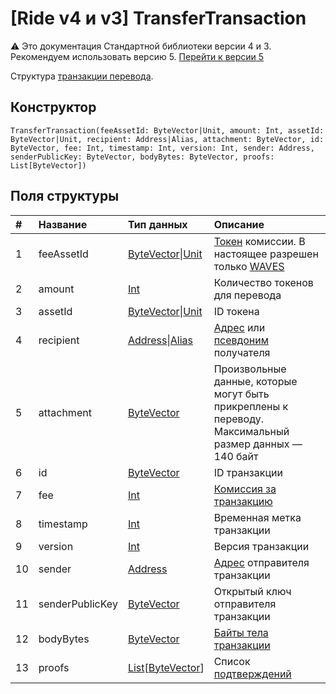 # [Ride v4 и v3] TransferTransaction

:warning: Это документация Стандартной библиотеки версии 4 и 3. Рекомендуем использовать версию 5. [Перейти к&nbsp;версии&nbsp;5](/ru/ride/structures/transaction-structures/transfer-transaction)

Структура [транзакции перевода](/ru/blockchain/transaction-type/transfer-transaction).

## Конструктор

``` ride
TransferTransaction(feeAssetId: ByteVector|Unit, amount: Int, assetId: ByteVector|Unit, recipient: Address|Alias, attachment: ByteVector, id: ByteVector, fee: Int, timestamp: Int, version: Int, sender: Address, senderPublicKey: ByteVector, bodyBytes: ByteVector, proofs: List[ByteVector])
```

## Поля структуры

| # | Название | Тип данных | Описание |
| :--- | :--- | :--- | :--- |
| 1 | feeAssetId | [ByteVector](/ru/ride/v4/data-types/byte-vector)&#124;[Unit](/ru/ride/v4/data-types/unit) | [Токен](/ru/blockchain/token/) комиссии. В настоящее разрешен только [WAVES](/ru/blockchain/token/waves) |
| 2 | amount | [Int](/ru/ride/v4/data-types/int) | Количество токенов для перевода |
| 3 | assetId | [ByteVector](/ru/ride/v4/data-types/byte-vector)&#124;[Unit](/ru/ride/v4/data-types/unit) | ID токена |
| 4 | recipient | [Address](/ru/ride/v4/structures/common-structures/address)&#124;[Alias](/ru/ride/v4/structures/common-structures/alias) | [Адрес](/ru/blockchain/account/address) или [псевдоним](/ru/blockchain/account/alias) получателя |
| 5 | attachment | [ByteVector](/en/ride/v4/data-types/byte-vector) | Произвольные данные, которые могут быть прикреплены к переводу.<br>Максимальный размер данных — 140 байт |
| 6 | id | [ByteVector](/ru/ride/v4/data-types/byte-vector) | ID транзакции |
| 7 | fee | [Int](/ru/ride/v4/data-types/int) | [Комиссия за транзакцию](/ru/blockchain/transaction/transaction-fee) |
| 8 | timestamp | [Int](/ru/ride/v4/data-types/int) | Временная метка транзакции |
| 9 | version | [Int](/ru/ride/v4/data-types/int) | Версия транзакции |
| 10 | sender | [Address](/ru/ride/v4/structures/common-structures/address) | [Адрес](/ru/blockchain/account/address) отправителя транзакции |
| 11 | senderPublicKey | [ByteVector](/ru/ride/v4/data-types/byte-vector) | Открытый ключ отправителя транзакции |
| 12 | bodyBytes | [ByteVector](/ru/ride/v4/data-types/byte-vector) | [Байты тела транзакции](/ru/blockchain/glossary#б) |
| 13 | proofs | [List](/ru/ride/v4/data-types/list)[[ByteVector](/ru/ride/v4/data-types/byte-vector)] | Список [подтверждений](/ru/blockchain/transaction/transaction-proof) |
